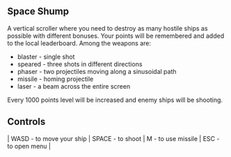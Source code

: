 Space Shump
-
A vertical scroller where you need to destroy as many hostile ships as possible with different bonuses. Your points will be remembered and added to the local leaderboard.
Among the weapons are:
* blaster - single shot
* speared - three shots in different directions
* phaser - two projectiles moving along a sinusoidal path
* missile - homing projectile
* laser - a beam across the entire screen

Every 1000 points level will be increased and enemy ships will be shooting.

Controls
-
| WASD - to move your ship | SPACE - to shoot | M - to use missile | ESC - to open menu |
